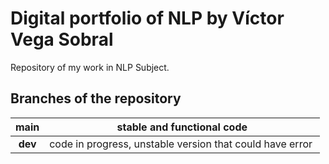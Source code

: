 # Digital portfolio of NLP by Víctor Vega Sobral

Repository of my work in NLP Subject.

## Branches of the repository

|   main   | stable and functional code                                 |
| :------: | ---------------------------------------------------------- |
| **dev** | code in progress, unstable version that could have error  |
